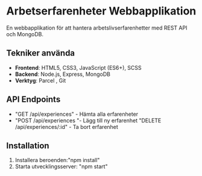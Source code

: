 # Arbetserfarenheter Webbapplikation

En webbapplikation för att hantera arbetslivserfarenhetter med REST API och MongoDB.

## Tekniker använda

- **Frontend**: HTML5, CSS3, JavaScript (ES6+), SCSS
- **Backend**: Node.js, Express, MongoDB
- **Verktyg**: Parcel , Git

## API Endpoints

- "GET /api/experiences" - Hämta alla erfarenheter
- "POST /api/experiences "- Lägg till ny erfarenhet
  "DELETE /api/experiences/:id" - Ta bort erfarenhet

## Installation


1. Installera beroenden:"npm install"
2. Starta utvecklingsserver: "npm start"
